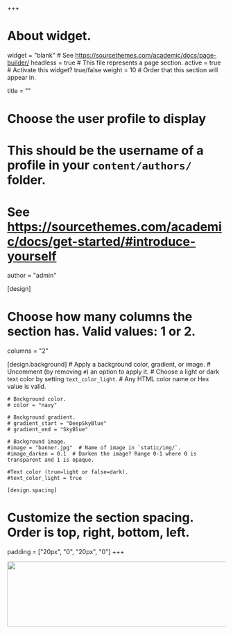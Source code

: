 +++
# About widget.
widget = "blank"  # See https://sourcethemes.com/academic/docs/page-builder/
headless = true  # This file represents a page section.
active = true  # Activate this widget? true/false
weight = 10  # Order that this section will appear in.

title = ""

# Choose the user profile to display
# This should be the username of a profile in your `content/authors/` folder.
# See https://sourcethemes.com/academic/docs/get-started/#introduce-yourself
author = "admin"

[design]
  # Choose how many columns the section has. Valid values: 1 or 2.
  columns = "2"

  [design.background]
    # Apply a background color, gradient, or image.
    #   Uncomment (by removing `#`) an option to apply it.
    #   Choose a light or dark text color by setting `text_color_light`.
    #   Any HTML color name or Hex value is valid.

    # Background color.
    # color = "navy"

    # Background gradient.
    # gradient_start = "DeepSkyBlue"
    # gradient_end = "SkyBlue"

    # Background image.
    #image = "banner.jpg"  # Name of image in `static/img/`.
    #image_darken = 0.1  # Darken the image? Range 0-1 where 0 is transparent and 1 is opaque.

    #Text color (true=light or false=dark).
    #text_color_light = true

    [design.spacing]
  # Customize the section spacing. Order is top, right, bottom, left.
  padding = ["20px", "0", "20px", "0"]
+++

<center> <img src="/img/teaching.jpg" width="1000" height="150" /> </center>
